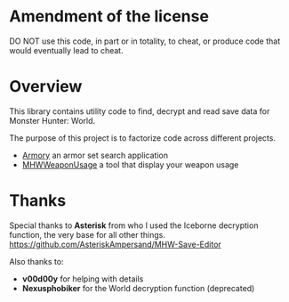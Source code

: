 # Amendment of the license

DO NOT use this code, in part or in totality, to cheat, or produce code that would eventually lead to cheat.

# Overview

This library contains utility code to find, decrypt and read save data for Monster Hunter: World.

The purpose of this project is to factorize code across different projects.

- [Armory](https://github.com/TanukiSharp/MHArmory) an armor set search application
- [MHWWeaponUsage](https://github.com/TanukiSharp/MHWWeaponUsage) a tool that display your weapon usage

# Thanks

Special thanks to **Asterisk** from who I used the Iceborne decryption function, the very base for all other things.<br/>
https://github.com/AsteriskAmpersand/MHW-Save-Editor

Also thanks to:
- **v00d00y** for helping with details
- **Nexusphobiker** for the World decryption function (deprecated)
